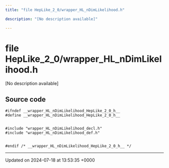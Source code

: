 ```yaml
---
title: "file HepLike_2_0/wrapper_HL_nDimLikelihood.h"

description: "[No description available]"

---
```


# file HepLike_2_0/wrapper_HL_nDimLikelihood.h

[No description available]




## Source code

```
#ifndef __wrapper_HL_nDimLikelihood_HepLike_2_0_h__
#define __wrapper_HL_nDimLikelihood_HepLike_2_0_h__


#include "wrapper_HL_nDimLikelihood_decl.h"
#include "wrapper_HL_nDimLikelihood_def.h"


#endif /* __wrapper_HL_nDimLikelihood_HepLike_2_0_h__ */
```


-------------------------------

Updated on 2024-07-18 at 13:53:35 +0000
